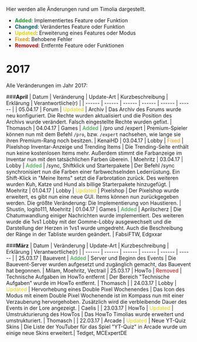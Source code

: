 Hier werden alle Änderungen rund um Timolia dargestellt. 

- <strong><span style="color:#199F29">Added</span></strong>: Implementiertes Feature oder Funktion
- <strong><span style="color:#00646F">Changed</span></strong>: Verändertes Feature oder Funktion
- <strong><span style="color:#E4D100">Updated</span></strong>: Erweiterung eines Features oder Modus
- <strong><span style="color:#F99500">Fixed</span></strong>: Behobene Fehler
- <strong><span style="color:#CF0101">Removed</span></strong>: Entfernte Feature oder Funktionen


# 2017
Alle Veränderungen im Jahr 2017:

###<strong>April</strong>
| Datum | Veränderung | Update-Art | Kurzbeschreibung | Erklärung | Verantwortliche(r) |
| ------ | ------ | ------ | ------ | ------ | ------ |
| 05.04.17 | Forum | <span style="color:#E4D100">Updated</span> | Archiv | Das Archiv des Forums wurde neu konfiguriert. Die Rechte wurden aktualisiert und die Position des Archivs wurde verändert. Falsch eingestellte Rechte wurden gefixt. | Thomasch 
| 04.04.17 | Games | <span style="color:#199F29">Added</span> | /pro und /expert | Premium-Spieler können nun mit dem Befehl <code>/pro</code>, bzw. <code>/expert</code> nachsehen, wie lange sie ihren Premium-Rang noch besitzen. | KenaiHD
| 03.04.17 | Lobby | <span style="color:#F99500">Fixed</span> | Pixelshop Inventar-Anzeige und Trending Items | Die Trending-Seite enthält nun keine kostenlosen Items mehr. Außerdem stimmt die Farbanzeige im Inventar nun mit den tatsächlichen Farben überein. | Moehritz
| 03.04.17 | Lobby | <span style="color:#199F29">Added</span> | /sync, Shiftklick und Starterpakete | Der Befehl /sync synchronisiert nun die Farben einer farbwechselnden Lederrüstung. Ein Shift-Klick in "Meine Items" setzt die Farbrotation zurück. Des weiteren wurden Kuh, Katze und Hund als billige Starterpakete hinzugefügt. | Moehritz
| 01.04.17 | Lobby | <span style="color:#E4D100">Updated</span> | Pixelshop | Der Pixelshop wurde erweitert, es gibt nun eine neue GUI. Items können nun zurückgegeben werden. Die größte Veränderung: Die Implementierung von Haustieren. | Shustin, logito111, Moehritz
| 01.04.17 | Games | <span style="color:#199F29">Added</span> | Aprilscherz | Die Chatumwandlung einiger Nachrichten wurde implementiert. Des weiteren wurde die 1vs1 Lobby mit der Gomme-Lobby ausgewechselt und die Darstellung der Herzen in 1vs1 wurde umgedreht. Auch die Beschreibung der Ränge in der Tabliste wurden geändert. | FabsiFTW, Edgxxar


###<strong>März</strong>
| Datum | Veränderung | Update-Art | Kurzbeschreibung | Erklärung | Verantwortliche(r) |
| ------ | ------ | ------ | ------ | ------ | ------ |
| 25.03.17 | Bauevent | <span style="color:#199F29">Added</span> | Server und Beginn des Events | Die Bauevent-Server wurden aufgesetzt und zugänglich gemacht, das Bauevent hat begonnen. | Milam, Moehritz, Vectrail
| 25.03.17 | HowTo | <span style="color:#CF0101">Removed</span> | Technische Aufgaben im HowTo entfernt | Der Bereich "Technische Aufgaben" wurde im HowTo entfernt. | Thomasch |
| 24.03.17 | Lobby | <span style="color:#E4D100">Updated</span> | Hervorhebung eines Double Pixel Wochenendes | Das Icon des Modus mit einem Double Pixel Wochenende ist im Kompass nun mit einer Verzauberung hervorgehoben. Zusätzlich wird die verbleibende Dauer des Events in der Lore angezeigt. | Caelis |
| 23.03.17 | HowTo | <span style="color:#E4D100">Updated</span> | Umstrukturierung des HowTos | Das HowTo Timolias wurde erweitert und umstrukturiert. | Thomasch |
| 22.03.17 | Arcade | <span style="color:#E4D100">Updated</span> | Neue YT-Quiz Skins | Die Liste der YouTuber für das Spiel "YT-Quiz" in Arcade wurde um einige neue Skins erweitert.| Tedget, MCExpertDE



